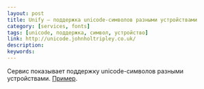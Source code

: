 ```yaml
---
layout: post
title: Unify — поддержка unicode-символов разными устройствами
category: [services, fonts]
tags: [unicode, поддержка, символ, устройство]
link: http://unicode.johnholtripley.co.uk/
description:
keywords:
---
```


<p>Сервис показывает поддержку unicode-символов разными устройствами. <a href="http://unicode.johnholtripley.co.uk/2665/">Пример</a>.</p>
